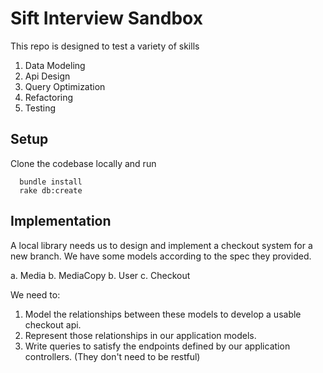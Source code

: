 # Sift Interview Sandbox

This repo is designed to test a variety of skills

1. Data Modeling
2. Api Design
3. Query Optimization
4. Refactoring
5. Testing

## Setup

Clone the codebase locally and run
```
  bundle install
  rake db:create
```

## Implementation

A local library needs us to design and implement a checkout system for a new branch. We have some models according to the
spec they provided.

  a. Media
  b. MediaCopy
  b. User
  c. Checkout

We need to:
1. Model the relationships between these models to develop a usable checkout api.
2. Represent those relationships in our application models.
3. Write queries to satisfy the endpoints defined by our application controllers. (They don't need to be restful)